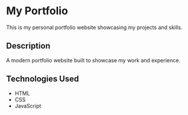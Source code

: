 # My Portfolio

This is my personal portfolio website showcasing my projects and skills.

## Description
A modern portfolio website built to showcase my work and experience.

## Technologies Used
- HTML
- CSS
- JavaScript 
